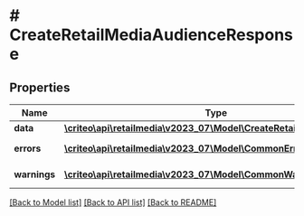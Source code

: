 # # CreateRetailMediaAudienceResponse

## Properties

Name | Type | Description | Notes
------------ | ------------- | ------------- | -------------
**data** | [**\criteo\api\retailmedia\v2023_07\Model\CreateRetailMediaAudience**](CreateRetailMediaAudience.md) |  | [optional]
**errors** | [**\criteo\api\retailmedia\v2023_07\Model\CommonError[]**](CommonError.md) | errors | [optional] [readonly]
**warnings** | [**\criteo\api\retailmedia\v2023_07\Model\CommonWarning[]**](CommonWarning.md) | warnings | [optional] [readonly]

[[Back to Model list]](../../README.md#models) [[Back to API list]](../../README.md#endpoints) [[Back to README]](../../README.md)
